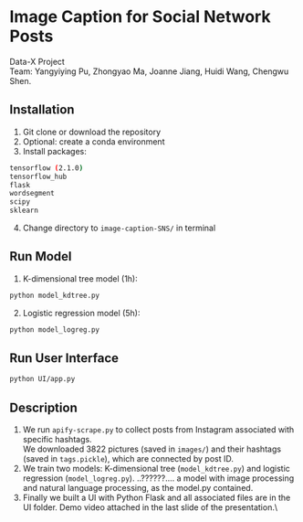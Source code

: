 # Image Caption for Social Network Posts
Data-X Project \
Team: Yangyiying Pu, Zhongyao Ma, Joanne Jiang, Huidi Wang, Chengwu Shen.


## Installation 
1. Git clone or download the repository
2. Optional: create a conda environment
3. Install packages: 
```bash
tensorflow (2.1.0)
tensorflow_hub
flask
wordsegment
scipy
sklearn
```
4. Change directory to `image-caption-SNS/` in terminal

## Run Model
1. K-dimensional tree model (1h): 
```bash 
python model_kdtree.py
```
2. Logistic regression model (5h):
```bash
python model_logreg.py
```

## Run User Interface
```bash
python UI/app.py
```

## Description
1. We run `apify-scrape.py` to collect posts from Instagram associated with specific hashtags.\
We downloaded 3822 pictures (saved in `images/`) and their hashtags (saved in `tags.pickle`), which are connected by post ID. 
2. We train two models: K-dimensional tree (`model_kdtree.py`) and logistic regression (`model_logreg.py`). ..??????.... a model with image processing and natural language processing, as the model.py contained.
3. Finally we built a UI with Python Flask and all associated files are in the UI folder. Demo video attached in the last slide of the presentation.\
